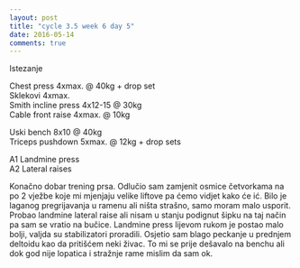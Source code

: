 ```yaml
---
layout: post
title: "cycle 3.5 week 6 day 5"
date: 2016-05-14
comments: true
---
```


Istezanje

Chest press 4xmax. @ 40kg + drop set   
Sklekovi 4xmax.  
Smith incline press 4x12-15 @ 30kg  
Cable front raise 4xmax. @ 10kg  

Uski bench 8x10 @ 40kg  
Triceps pushdown 5xmax. @ 12kg + drop sets  

A1 Landmine press   
A2 Lateral raises  

Konačno dobar trening prsa. Odlučio sam zamjenit osmice četvorkama na po 2 vježbe koje mi mjenjaju velike liftove pa ćemo vidjet kako će ić. Bilo je laganog pregrijavanja u ramenu ali ništa strašno, samo moram malo usporit. Probao landmine lateral raise ali nisam u stanju podignut šipku na taj način pa sam se vratio na bučice. Landmine press lijevom rukom je postao malo bolji, valjda su stabilizatori proradili. Osjetio sam blago peckanje u prednjem deltoidu kao da pritišćem neki živac. To mi se prije dešavalo na benchu ali dok god nije lopatica i stražnje rame mislim da sam ok.   
